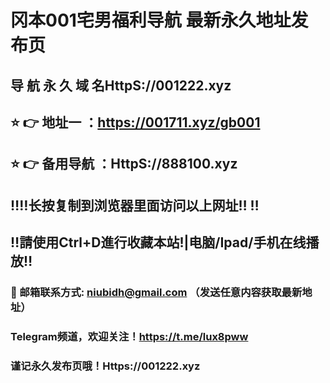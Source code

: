 # 冈本001宅男福利导航 最新永久地址发布页 
## 导 航 永 久 域 名HttpS://001222.xyz 
## ⭐️ 👉 地址一 ：https://001711.xyz/gb001
## ⭐️ 👉 备用导航 ：HttpS://888100.xyz
## ‼️‼️长按复制到浏览器里面访问以上网址‼️  ‼️
## ‼️請使用Ctrl+D進行收藏本站!|电脑/Ipad/手机在线播放‼️
### 📧 邮箱联系方式: niubidh@gmail.com （发送任意内容获取最新地址）
### Telegram频道，欢迎关注！https://t.me/lux8pww
### 谨记永久发布页哦！Https://001222.xyz 
